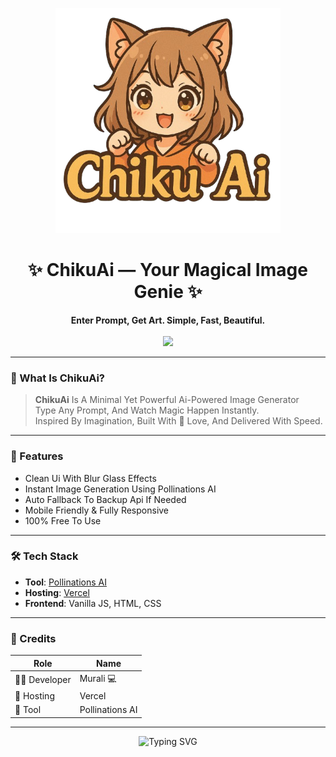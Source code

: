 <p align="center">
  <img src="img/Chiku.png" alt="ChikuAi Logo" width="360" />
</p>

<h1 align="center">✨ ChikuAi — Your Magical Image Genie ✨</h1>

<p align="center">
  <b>Enter Prompt, Get Art. Simple, Fast, Beautiful.</b><br>
  <br>
  <a href="https://chikuai.vercel.app" target="_blank">
    <img src="https://img.shields.io/badge/Visit-ChikuAi-blueviolet?style=for-the-badge&logo=vercel&logoColor=white" />
  </a>
</p>

---

### 🌟 What Is ChikuAi?

> **ChikuAi** Is A Minimal Yet Powerful Ai-Powered Image Generator  
> Type Any Prompt, And Watch Magic Happen Instantly.  
> Inspired By Imagination, Built With 💖 Love, And Delivered With Speed.

---

### 🧠 Features

- Clean Ui With Blur Glass Effects
- Instant Image Generation Using Pollinations AI
- Auto Fallback To Backup Api If Needed
- Mobile Friendly & Fully Responsive
- 100% Free To Use

---

### 🛠️ Tech Stack

- **Tool**: [Pollinations AI](https://pollinations.ai/)
- **Hosting**: [Vercel](https://vercel.com/)
- **Frontend**: Vanilla JS, HTML, CSS

---

### 🧾 Credits

| Role       | Name          |
|------------|---------------|
| 👩‍💻 Developer | Murali 💻 |
| 🚀 Hosting   | Vercel       |
| 🎨 Tool      | Pollinations AI |

---



<p align="center">
  <img src="https://readme-typing-svg.herokuapp.com?font=Fira+Code&size=22&pause=1000&color=ffffff&center=true&vCenter=true&width=435&lines=Thank+You+For+Visiting+✨" alt="Typing SVG" />
</p>
